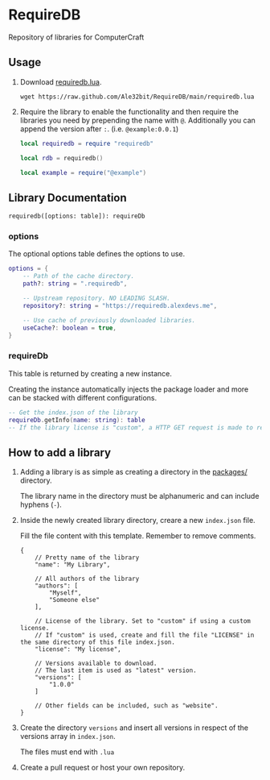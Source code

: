 # RequireDB

Repository of libraries for ComputerCraft

## Usage

1. Download [requiredb.lua](/requiredb.lua).

    `wget https://raw.github.com/Ale32bit/RequireDB/main/requiredb.lua`

2. Require the library to enable the functionality and then require the libraries you need by prepending the name with `@`. Additionally you can append the version after `:`. (i.e. `@example:0.0.1`)
   
   ```lua
   local requiredb = require "requiredb"

   local rdb = requiredb()

   local example = require("@example")
   ```

## Library Documentation

`requiredb([options: table]): requireDb`

### options

The optional options table defines the options to use.

```lua
options = {
    -- Path of the cache directory.
    path?: string = ".requiredb",

    -- Upstream repository. NO LEADING SLASH.
    repository?: string = "https://requiredb.alexdevs.me",

    -- Use cache of previously downloaded libraries.
    useCache?: boolean = true,
}
```

### requireDb

This table is returned by creating a new instance.

Creating the instance automatically injects the package loader and more can be stacked with different configurations.

```lua
-- Get the index.json of the library
requireDb.getInfo(name: string): table
-- If the library license is "custom", a HTTP GET request is made to retrieve the LICENSE file from the repository and, if successfully downloaded, will replace  the "license" field.
```

## How to add a library

1. Adding a library is as simple as creating a directory in the [packages/](/packages/) directory.

    The library name in the directory must be alphanumeric and can include hyphens (`-`).

2. Inside the newly created library directory, creare a new `index.json` file.

    Fill the file content with this template. Remember to remove comments.

    ```jsonc
    {
        // Pretty name of the library
        "name": "My Library",

        // All authors of the library
        "authors": [
            "Myself",
            "Someone else"
        ],

        // License of the library. Set to "custom" if using a custom license.
        // If "custom" is used, create and fill the file "LICENSE" in the same directory of this file index.json.
        "license": "My license",

        // Versions available to download.
        // The last item is used as "latest" version.
        "versions": [
            "1.0.0"
        ]

        // Other fields can be included, such as "website".
    }
    ```

3. Create the directory `versions` and insert all versions in respect of the versions array in `index.json`.

    The files must end with `.lua`

4. Create a pull request or host your own repository.
